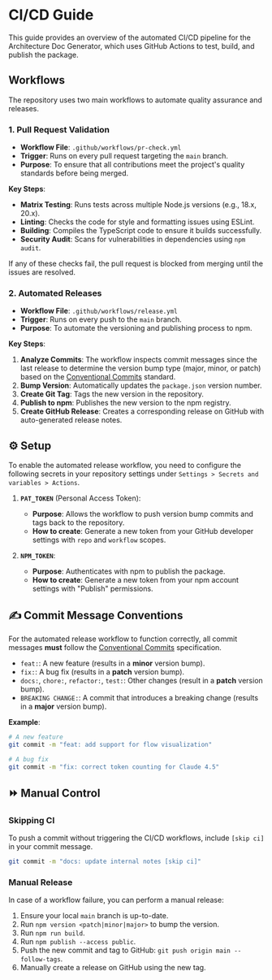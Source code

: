 # CI/CD Guide

This guide provides an overview of the automated CI/CD pipeline for the Architecture Doc Generator, which uses GitHub Actions to test, build, and publish the package.

## Workflows

The repository uses two main workflows to automate quality assurance and releases.

### 1. Pull Request Validation

- **Workflow File**: `.github/workflows/pr-check.yml`
- **Trigger**: Runs on every pull request targeting the `main` branch.
- **Purpose**: To ensure that all contributions meet the project's quality standards before being merged.

**Key Steps**:

- **Matrix Testing**: Runs tests across multiple Node.js versions (e.g., 18.x, 20.x).
- **Linting**: Checks the code for style and formatting issues using ESLint.
- **Building**: Compiles the TypeScript code to ensure it builds successfully.
- **Security Audit**: Scans for vulnerabilities in dependencies using `npm audit`.

If any of these checks fail, the pull request is blocked from merging until the issues are resolved.

### 2. Automated Releases

- **Workflow File**: `.github/workflows/release.yml`
- **Trigger**: Runs on every push to the `main` branch.
- **Purpose**: To automate the versioning and publishing process to npm.

**Key Steps**:

1.  **Analyze Commits**: The workflow inspects commit messages since the last release to determine the version bump type (major, minor, or patch) based on the [Conventional Commits](https://www.conventionalcommits.org/) standard.
2.  **Bump Version**: Automatically updates the `package.json` version number.
3.  **Create Git Tag**: Tags the new version in the repository.
4.  **Publish to npm**: Publishes the new version to the npm registry.
5.  **Create GitHub Release**: Creates a corresponding release on GitHub with auto-generated release notes.

## ⚙️ Setup

To enable the automated release workflow, you need to configure the following secrets in your repository settings under `Settings > Secrets and variables > Actions`.

1.  **`PAT_TOKEN`** (Personal Access Token):
    - **Purpose**: Allows the workflow to push version bump commits and tags back to the repository.
    - **How to create**: Generate a new token from your GitHub developer settings with `repo` and `workflow` scopes.

2.  **`NPM_TOKEN`**:
    - **Purpose**: Authenticates with npm to publish the package.
    - **How to create**: Generate a new token from your npm account settings with "Publish" permissions.

## ✍️ Commit Message Conventions

For the automated release workflow to function correctly, all commit messages **must** follow the [Conventional Commits](https://www.conventionalcommits.org/) specification.

- `feat:`: A new feature (results in a **minor** version bump).
- `fix:`: A bug fix (results in a **patch** version bump).
- `docs:`, `chore:`, `refactor:`, `test:`: Other changes (result in a **patch** version bump).
- `BREAKING CHANGE:`: A commit that introduces a breaking change (results in a **major** version bump).

**Example**:

```bash
# A new feature
git commit -m "feat: add support for flow visualization"

# A bug fix
git commit -m "fix: correct token counting for Claude 4.5"
```

## ⏩ Manual Control

### Skipping CI

To push a commit without triggering the CI/CD workflows, include `[skip ci]` in your commit message.

```bash
git commit -m "docs: update internal notes [skip ci]"
```

### Manual Release

In case of a workflow failure, you can perform a manual release:

1.  Ensure your local `main` branch is up-to-date.
2.  Run `npm version <patch|minor|major>` to bump the version.
3.  Run `npm run build`.
4.  Run `npm publish --access public`.
5.  Push the new commit and tag to GitHub: `git push origin main --follow-tags`.
6.  Manually create a release on GitHub using the new tag.
